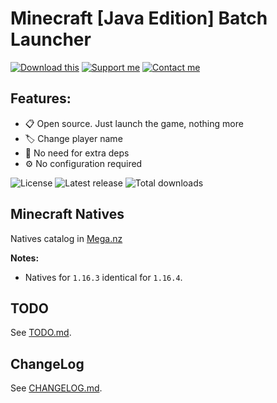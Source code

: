# Minecraft [Java Edition] Batch Launcher

[![Download this](https://img.shields.io/badge/Download-this-lightgrey?style=for-the-badge)](https://github.com/iiiypuk/minecraft-launcher/releases/latest) [![Support me](https://img.shields.io/badge/Support-me-ff4646?style=for-the-badge)](https://ko-fi.com/iiiypuk) [![Contact me](https://img.shields.io/badge/Contact-me-blue?style=for-the-badge)](https://t.me/slexbc)

## Features:
* 📋 Open source. Just launch the game, nothing more
* 🏷️ Change player name
* 🧰 No need for extra deps
* ⚙️ No configuration required

![License](https://img.shields.io/github/license/iiiypuk/minecraft-launcher?style=for-the-badge) ![Latest release](https://img.shields.io/github/v/release/iiiypuk/minecraft-launcher?style=for-the-badge) ![Total downloads](https://img.shields.io/github/downloads/iiiypuk/minecraft-launcher/total?style=for-the-badge)

## Minecraft Natives
Natives catalog in [Mega.nz](https://mega.nz/#F!hUNg0Y6I!93cYw1NZg4MUWUHaVrCO7w)

**Notes:**
- Natives for `1.16.3` identical for `1.16.4`.

## TODO
See [TODO.md](TODO.md).

## ChangeLog
See [CHANGELOG.md](CHANGELOG.md).

